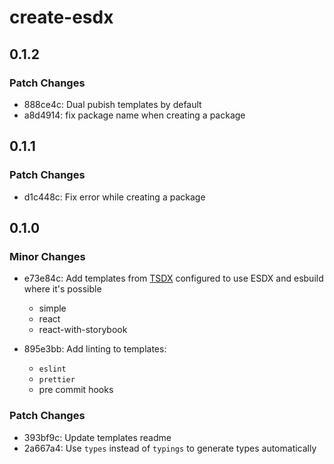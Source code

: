 # create-esdx

## 0.1.2

### Patch Changes

- 888ce4c: Dual pubish templates by default
- a8d4914: fix package name when creating a package

## 0.1.1

### Patch Changes

- d1c448c: Fix error while creating a package

## 0.1.0

### Minor Changes

- e73e84c: Add templates from [TSDX](https://tsdx.io/) configured to use ESDX and esbuild where it's possible

  - simple
  - react
  - react-with-storybook

- 895e3bb: Add linting to templates:

  - `eslint`
  - `prettier`
  - pre commit hooks

### Patch Changes

- 393bf9c: Update templates readme
- 2a667a4: Use `types` instead of `typings` to generate types automatically
